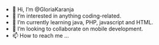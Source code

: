 - 👋 Hi, I’m @GloriaKaranja
- 👀 I’m interested in anything coding-related.
- 🌱 I’m currently learning java, PHP, javascript and HTML.
- 💞️ I’m looking to collaborate on mobile development. 
- 📫 How to reach me ...

<!---
GloriaKaranja/GloriaKaranja is a ✨ special ✨ repository because its `README.md` (this file) appears on your GitHub profile.
You can click the Preview link to take a look at your changes.
--->
